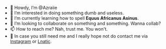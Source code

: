 - 👋 Howdy, I’m @Azraiie
- 👀 I’m interested in doing something dumb and useless.
- 🌱 I’m currently learning how to spell **Equus Africanus Asinus**.
- 💞️ I’m looking to collaborate on something and something. Wanna collab?
- 📫 How to reach me? Nah, trust me. You won't.
- 💩 In case you still need me and I really hope not do contact me via [Instagram](https://instagram.com/macazraiie) or [Lnatic](https://lnatic.com/).
